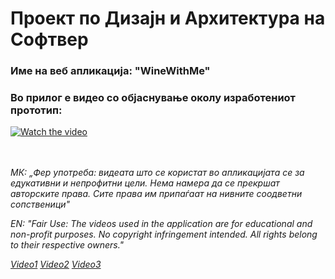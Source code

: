 # Проект по Дизајн и Архитектура на Софтвер
### Име на веб апликација: "WineWithMe"

### Во прилог е видео со објаснување околу изработениот прототип:
[![Watch the video]()](https://www.youtube.com/watch?v=mKby1JWpsj8)
<br>
<br>
<br>

<p style="font-style: italic;">МК: „Фер употреба: видеата што се користат во апликацијата се за едукативни и непрофитни цели. Нема намера да се прекршат авторските права. Сите права им припаѓаат на нивните соодветни сопственици"
</p>
<p style="font-style: italic;">EN: "Fair Use: The videos used in the application are for educational and non-profit purposes. No copyright infringement intended. All rights belong to their respective owners."
</p>
<a style="font-style: italic;" href="https://www.youtube.com/watch?v=FMNmKoqjV8U&ab_channel=DMAgency-Marketing%26Content">Video1</a>
<a style="font-style: italic;" href="https://www.youtube.com/watch?v=Uiswg6S-vXQ&ab_channel=Carmelo_productions">Video2</a>
<a style="font-style: italic;" href="https://www.youtube.com/watch?v=SWc8FxYt-1Q&ab_channel=iVideography">Video3</a>
